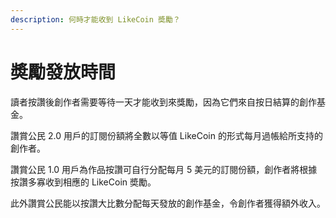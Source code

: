 ```yaml
---
description: 何時才能收到 LikeCoin 奬勵？
---
```


# 奬勵發放時間

讀者按讚後創作者需要等待一天才能收到來獎勵，因為它們來自按日結算的創作基金。

讚賞公民 2.0 用戶的訂閱份額將全數以等值 LikeCoin 的形式每月過帳給所支持的創作者。

讚賞公民 1.0 用戶為作品按讚可自行分配每月 5 美元的訂閱份額，創作者將根據按讚多寡收到相應的 LikeCoin 奬勵。

此外讚賞公民能以按讚大比數分配每天發放的創作基金，令創作者獲得額外收入。

